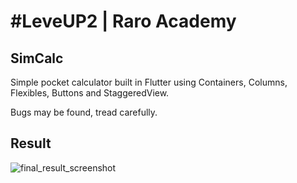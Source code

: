 # #LeveUP2 | Raro Academy

## SimCalc
Simple pocket calculator built in Flutter using Containers, Columns, Flexibles, Buttons and StaggeredView.

Bugs may be found, tread carefully.

## Result

![final_result_screenshot](https://github.com/devkaio/simcalc/blob/master/screenshots/home_screen.jpeg "Result Screenshot")
